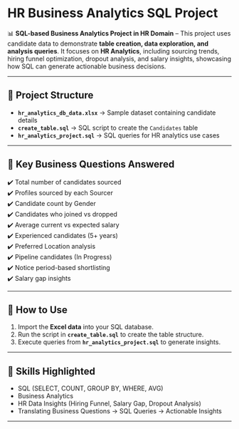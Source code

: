 # HR Business Analytics SQL Project  

📊 **SQL-based Business Analytics Project in HR Domain** – This project uses candidate data to demonstrate **table creation, data exploration, and analysis queries**. It focuses on **HR Analytics**, including sourcing trends, hiring funnel optimization, dropout analysis, and salary insights, showcasing how SQL can generate actionable business decisions.  

---

## 📂 Project Structure  

- **`hr_analytics_db_data.xlsx`** → Sample dataset containing candidate details  
- **`create_table.sql`** → SQL script to create the `Candidates` table  
- **`hr_analytics_project.sql`** → SQL queries for HR analytics use cases  

---

## 📝 Key Business Questions Answered  

✔️ Total number of candidates sourced  
✔️ Profiles sourced by each Sourcer  
✔️ Candidate count by Gender  
✔️ Candidates who joined vs dropped  
✔️ Average current vs expected salary  
✔️ Experienced candidates (5+ years)  
✔️ Preferred Location analysis  
✔️ Pipeline candidates (In Progress)  
✔️ Notice period-based shortlisting  
✔️ Salary gap insights  

---

## 🚀 How to Use  

1. Import the **Excel data** into your SQL database.  
2. Run the script in **`create_table.sql`** to create the table structure.  
3. Execute queries from **`hr_analytics_project.sql`** to generate insights.  

---

## 🎯 Skills Highlighted  

- SQL (SELECT, COUNT, GROUP BY, WHERE, AVG)  
- Business Analytics  
- HR Data Insights (Hiring Funnel, Salary Gap, Dropout Analysis)  
- Translating Business Questions → SQL Queries → Actionable Insights  

---

